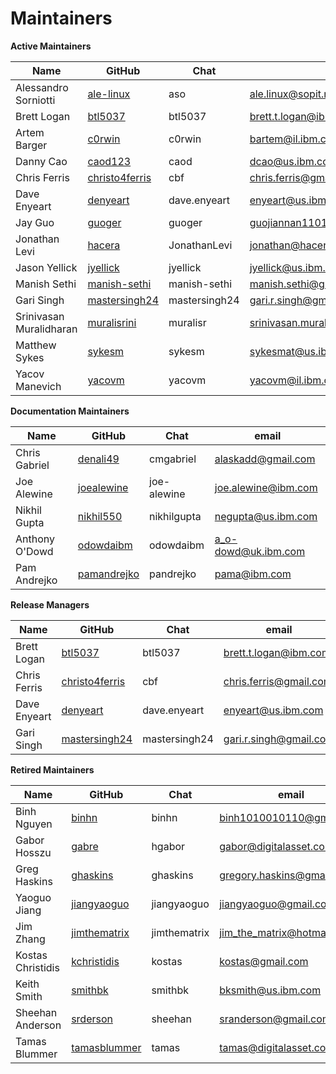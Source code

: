 Maintainers
===========

**Active Maintainers**

| Name | GitHub | Chat | email
|------|--------|------|----------------------
| Alessandro Sorniotti | [ale-linux][ale-linux] | aso | <ale.linux@sopit.net>
| Brett Logan | [btl5037][btl5037] | btl5037 | <brett.t.logan@ibm.com>
| Artem Barger | [c0rwin][c0rwin] | c0rwin | <bartem@il.ibm.com>
| Danny Cao | [caod123][caod123] | caod | <dcao@us.ibm.com>
| Chris Ferris | [christo4ferris][christo4ferris] | cbf | <chris.ferris@gmail.com>
| Dave Enyeart | [denyeart][denyeart] | dave.enyeart | <enyeart@us.ibm.com>
| Jay Guo | [guoger][guoger] | guoger | <guojiannan1101@gmail.com>
| Jonathan Levi | [hacera][hacera] |JonathanLevi | <jonathan@hacera.com>
| Jason Yellick | [jyellick][jyellick] | jyellick | <jyellick@us.ibm.com>
| Manish Sethi | [manish-sethi][manish-sethi] | manish-sethi | <manish.sethi@gmail.com>
| Gari Singh | [mastersingh24][mastersingh24] | mastersingh24 | <gari.r.singh@gmail.com>
| Srinivasan Muralidharan | [muralisrini][muralisrini] | muralisr | <srinivasan.muralidharan99@gmail.com>
| Matthew Sykes | [sykesm][sykesm] | sykesm | <sykesmat@us.ibm.com>
| Yacov Manevich | [yacovm][yacovm] | yacovm | <yacovm@il.ibm.com>

**Documentation Maintainers**

| Name | GitHub | Chat | email
|------|--------|------|----------------------
| Chris Gabriel  | [denali49][denali49] | cmgabriel | <alaskadd@gmail.com>
| Joe Alewine | [joealewine][joealewine] | joe-alewine | <joe.alewine@ibm.com>
| Nikhil Gupta | [nikhil550][nikhil550] | nikhilgupta | <negupta@us.ibm.com>
| Anthony O'Dowd | [odowdaibm][odowdaibm] | odowdaibm | <a_o-dowd@uk.ibm.com>
| Pam Andrejko | [pamandrejko][pamandrejko] | pandrejko | <pama@ibm.com>

**Release Managers**

| Name | GitHub | Chat | email
|------|--------|------|----------------------
| Brett Logan | [btl5037][btl5037] | btl5037 | <brett.t.logan@ibm.com>
| Chris Ferris | [christo4ferris][christo4ferris] | cbf | <chris.ferris@gmail.com>
| Dave Enyeart | [denyeart][denyeart] | dave.enyeart | <enyeart@us.ibm.com>
| Gari Singh | [mastersingh24][mastersingh24] | mastersingh24 | <gari.r.singh@gmail.com>

**Retired Maintainers**

| Name | GitHub | Chat | email
|------|--------|------|----------------------
| Binh Nguyen | [binhn][binhn] | binhn | <binh1010010110@gmail.com>
| Gabor Hosszu | [gabre][gabre] | hgabor | <gabor@digitalasset.com>
| Greg Haskins | [ghaskins][ghaskins] | ghaskins | <gregory.haskins@gmail.com>
| Yaoguo Jiang | [jiangyaoguo][jiangyaoguo] | jiangyaoguo | <jiangyaoguo@gmail.com>
| Jim Zhang | [jimthematrix][jimthematrix] | jimthematrix | <jim_the_matrix@hotmail.com>
| Kostas Christidis | [kchristidis][kchristidis] | kostas | <kostas@gmail.com>
| Keith Smith | [smithbk][smithbk] | smithbk | <bksmith@us.ibm.com>
| Sheehan Anderson | [srderson][srderson] | sheehan | <sranderson@gmail.com>
| Tamas Blummer | [tamasblummer][tamasblummer] | tamas | <tamas@digitalasset.com>

[ale-linux]: https://github.com/ale-linux
[binhn]: https://github.com/binhn
[btl5037]: https://github.com/btl5037
[c0rwin]: https://github.com/c0rwin
[caod123]: https://github.com/caod123
[christo4ferris]: https://github.com/christo4ferris
[denali49]: https://github.com/denali49
[denyeart]: https://github.com/denyeart
[gabre]: https://github.com/gabre
[ghaskins]: https://github.com/ghaskins
[guoger]: https://github.com/guoger
[hacera]: https://github.com/hacera
[jiangyaoguo]: https://github.com/jiangyaoguo
[jimthematrix]: https://github.com/jimthematrix
[joealewine]: https://github.com/joealewine
[jyellick]: https://github.com/jyellick
[kchristidis]: https://github.com/kchristidis
[manish-sethi]: https://github.com/manish-sethi
[mastersingh24]: https://github.com/mastersingh24
[muralisrini]: https://github.com/muralisrini
[nikhil550]: https://github.com/nikhil550
[odowdaibm]: https://github.com/odowdaibm
[pamandrejko]: https://github.com/pamandrejko
[smithbk]: https://github.com/smithbk
[srderson]: https://github.com/srderson
[sykesm]: https://github.com/sykesm
[tamasblummer]: https://github.com/tamasblummer
[yacovm]: https://github.com/yacovm

